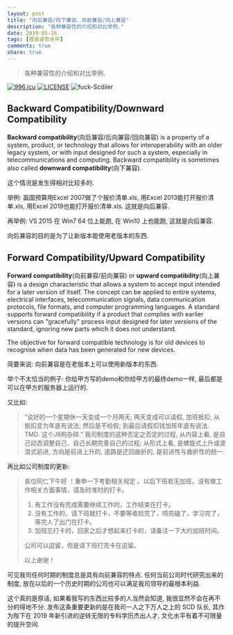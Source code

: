 ```yaml
---
layout: post
title: "向后兼容/向下兼容、向前兼容/向上兼容"
description: "各种兼容性的介绍和对比举例."
date: 2019-05-16
tags: [提高姿势水平]
comments: true
share: true
---
```


> 各种兼容性的介绍和对比举例.

[![996.icu](https://img.shields.io/badge/link-996.icu-red.svg)](https://996.icu) [![LICENSE](https://img.shields.io/badge/license-Anti%20996-blue.svg)](https://github.com/996icu/996.ICU/blob/master/LICENSE) ![fuck-Scdiler](https://img.shields.io/badge/fuck-Scdiler-brightgreen.svg)


## Backward Compatibility/Downward Compatibility

**Backward compatibility**(向后兼容/后向兼容/回向兼容) is a property of a system, product, or technology that allows for interoperability with an older legacy system, or with input designed for such a system, especially in telecommunications and computing. Backward compatibility is sometimes also called **downward compatibility**(向下兼容).


这个情况是发生得相对比较多的.


举例: 畐国预算用Excel 2007做了个报价清单.xls, 用Excel 2013能打开报价清单.xls, 用Excel 2019也能打开报价清单.xls. 这就是向后兼容.

再举例: VS 2015 在 Win7 64 位上能跑, 在 Win10 上也能跑, 这就是向后兼容.

向后兼容的目的是为了让新版本能使用老版本的东西.


## Forward Compatibility/Upward Compatibility

**Forward compatibility**(向前兼容/前向兼容) or **upward compatibility**(向上兼容) is a design characteristic that allows a system to accept input intended for a later version of itself. The concept can be applied to entire systems, electrical interfaces, telecommunication signals, data communication protocols, file formats, and computer programming languages. A standard supports forward compatibility if a product that complies with earlier versions can "gracefully" process input designed for later versions of the standard, ignoring new parts which it does not understand.

The objective for forward compatible technology is for old devices to recognise when data has been generated for new devices.


简要来说: 向前兼容是在老版本上可以使用新版本的东西.

举个不太恰当的例子: 你给甲方写的demo和你给甲方的最终demo一样, 最后都是可以在甲方的服务器上运行的.

又比如: 

> “说好的一个星期休一天变成一个月两天; 两天变成可以请假, 加班抵扣; 从抵扣变为年底有说法; 然后是不给假; 到最后请假扣钱加班年底有说法. TMD. 这个J8狗杂碎.”
我司制度的这种否定之否定的过程, 从内容上看, 是自己动态调整自己、自己长期完善自己的过程; 从形式上看, 是螺旋式上升或波浪式前进, 方向是前进上升的, 道路是迂回曲折的, 是前进性与曲折性的统一. 


再比如公司制度的更新:

> 各位同仁下午好 ！重申一下考勤相关规定 。以后下班若无加班，没有做工作相关方面事情，请及时准时的打卡。
> 
> 1. 有工作没有完成需要继续工作的，工作结束在打卡。
> 2. 没有工作的，请下班就打卡，不要等收拾完了，唠完磕了，学习完了，等完人了出门在打卡。
> 3. 加班忘打卡的，回家之后才想起来打卡的，请备注一下大约加班时间。
> 
> 公司可以逗留，但是请下班打完卡在逗留。
> 
> 以上谢谢！


可见我司任何时期的制度总是具有向前兼容的特点. 任何当前公司时代研究出来的制度, 放在以后的一个历史时期的公司也可以满足我司领导的最根本利益.


这个真的是原话, 如果看我写的东西比较多的人当然会知道, 我很显然不会在再不分的得地不分. 发布这条重要更新的是在我司一人之下万人之上的 SCD 队长, 其作为陛下在 2019 年新引进的逆转无限的专科学历杰出人才, 文化水平有着不可限量的提升空间.